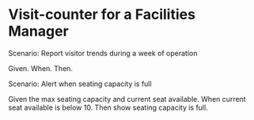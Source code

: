 # Visit-counter for a Facilities Manager

Scenario: Report visitor trends during a week of operation

  Given. 
  When.
  Then.

Scenario: Alert when seating capacity is full

  Given the max seating capacity and current seat available.
  When current seat available is below 10. 
  Then show seating capacity is full.
